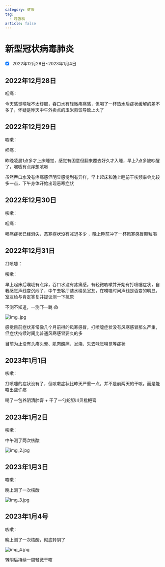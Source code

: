 ```yaml
---
category: 健康
tag:
  - 呼吸科
article: false
---
```


# 新型冠状病毒肺炎

- [x] 2022年12月28日~2023年1月4日

## 2022年12月28日

<div><p>咽痛：<el-rate model-value="2" disabled /></p></div>

今天感觉喉咙不太舒服，吞口水有轻微疼痛感，但喝了一杯热水后症状缓解的差不多了，怀疑是昨天中午外卖点的玉米煎饺导致上火了

## 2022年12月29日

<div><p>咳嗽：<el-rate model-value="2.5" disabled /></p></div>

<div><p>咽痛：<el-rate model-value="2" disabled /></p></div>

昨晚凌晨1点多才上床睡觉，感觉有困意但翻来覆去好久才入睡，早上7点多被吵醒了，喉咙有点痒想咳嗽

虽然吞口水没有疼痛感但明显感觉到有异样，早上起床和晚上睡前干咳频率会比较多一点，下午身体开始出现恶寒症状

## 2022年12月30日

<div><p>咳嗽：<el-rate model-value="2" disabled /></p></div>

<div><p>咽痛：<el-rate model-value="1" disabled /></p></div>

咽痛症状已经消失，恶寒症状没有减退多少 ，晚上睡前冲了一杯风寒感冒颗粒喝

## 2022年12月31日

<div><p>打喷嚏：<el-rate model-value="2" disabled /></p></div>

<div><p>咳嗽：<el-rate model-value="1" disabled /></p></div>

早上起床后喉咙有点痒，吞口水没有疼痛感，有轻微咳嗽并开始有打喷嚏症状，自我感觉声线变沉闷了，中午去客厅装水碰见室友，在唠嗑时问声线是否变的明显，室友给与肯定答复并提议测一下抗原

不测不知道，一测吓一跳 :scream:

![img_jpg](https://img.sherry4869.com/Blog/life/healthy/respiratory/img.jpg)

感觉目前症状非常像几个月前得的风寒感冒，打喷嚏症状没有风寒感冒那么严重，但症状持续时间比普通风寒感冒要久的多

目前为止没有头疼头晕、肌肉酸痛、发烧、失去味觉嗅觉等症状

## 2023年1月1日

<div><p>咳嗽：<el-rate model-value="3" disabled /></p></div>

打喷嚏的症状没有了，但咳嗽症状比昨天严重一点，并不是前两天的干咳，而是能咳出些许痰

喝了一包养阴清肺膏 + 干了一勺蛇胆川贝枇杷膏

## 2023年1月2日

<div><p>咳嗽：<el-rate model-value="2" disabled /></p></div>

中午测了两次核酸

![img_2.jpg](https://img.sherry4869.com/Blog/life/healthy/respiratory/img_2.jpg)

## 2023年1月3日

<div><p>咳嗽：<el-rate model-value="2" disabled /></p></div>

晚上测了一次核酸

![img_3.jpg](https://img.sherry4869.com/Blog/life/healthy/respiratory/img_3.jpg)

## 2023年1月4号

<div><p>咳嗽：<el-rate model-value="0.5" disabled /></p></div>

晚上测了一次核酸，彻底转阴了

![img_4.jpg](https://img.sherry4869.com/Blog/life/healthy/respiratory/img_4.jpg)

转阴后持续一周轻微干咳